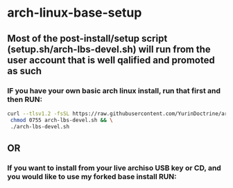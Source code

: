 # arch-linux-base-setup

## **Most of the post-install/setup script (setup.sh/arch-lbs-devel.sh) will run from the user account that is well qalified and promoted as such**

### IF you have your own basic arch linux install, run that first and then RUN:

```sh
curl --tlsv1.2 -fsSL https://raw.githubusercontent.com/YurinDoctrine/arch-linux-base-setup/main/arch-linux-base-setup.sh >arch-lbs-devel.sh && \
 chmod 0755 arch-lbs-devel.sh && \
 ./arch-lbs-devel.sh

```

## **OR**

### If you want to install from your live archiso USB key or CD, and you would like to use my forked base install RUN:

```

```
